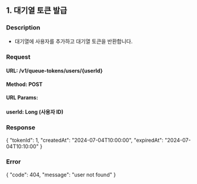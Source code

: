 

## 1. 대기열 토큰 발급

### Description
- 대기열에 사용자를 추가하고 대기열 토큰을 반환합니다.

### Request
#### URL: /v1/queue-tokens/users/{userId}
#### Method: POST
#### URL Params:
#### userId: Long (사용자 ID)

### Response
{
  "tokenId": 1,
  "createdAt": "2024-07-04T10:00:00",
  "expiredAt": "2024-07-04T10:10:00"
}

### Error
{
  "code": 404,
  "message": "user not found"
}
